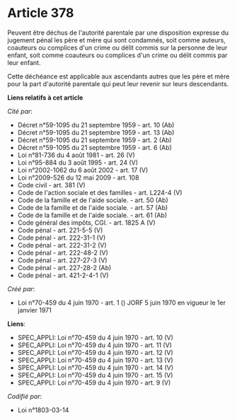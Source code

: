 # Article 378

Peuvent être déchus de l'autorité parentale par une disposition expresse du jugement pénal les père et mère qui sont
condamnés, soit comme auteurs, coauteurs ou complices d'un crime ou délit commis sur la personne de leur enfant, soit comme
coauteurs ou complices d'un crime ou délit commis par leur enfant.

Cette déchéance est applicable aux ascendants autres que les père et mère pour la part d'autorité parentale qui peut leur
revenir sur leurs descendants.

**Liens relatifs à cet article**

_Cité par_:

  - Décret n°59-1095 du 21 septembre 1959 - art. 10 (Ab)
  - Décret n°59-1095 du 21 septembre 1959 - art. 13 (Ab)
  - Décret n°59-1095 du 21 septembre 1959 - art. 2 (Ab)
  - Décret n°59-1095 du 21 septembre 1959 - art. 6 (Ab)
  - Loi n°81-736 du 4 août 1981 - art. 26 (V)
  - Loi n°95-884 du 3 août 1995 - art. 24 (V)
  - Loi n°2002-1062 du 6 août 2002 - art. 17 (V)
  - Loi n°2009-526 du 12 mai 2009 - art. 108
  - Code civil - art. 381 (V)
  - Code de l'action sociale et des familles - art. L224-4 (V)
  - Code de la famille et de l'aide sociale. - art. 50 (Ab)
  - Code de la famille et de l'aide sociale. - art. 57 (Ab)
  - Code de la famille et de l'aide sociale. - art. 61 (Ab)
  - Code général des impôts, CGI. - art. 1825 A (V)
  - Code pénal - art. 221-5-5 (V)
  - Code pénal - art. 222-31-1 (V)
  - Code pénal - art. 222-31-2 (V)
  - Code pénal - art. 222-48-2 (V)
  - Code pénal - art. 227-27-3 (V)
  - Code pénal - art. 227-28-2 (Ab)
  - Code pénal - art. 421-2-4-1 (V)

_Créé par_:

  - Loi n°70-459 du 4 juin 1970 - art. 1 () JORF 5 juin 1970 en vigueur le 1er janvier 1971

**Liens**:

  - SPEC_APPLI: Loi n°70-459 du 4 juin 1970 - art. 10 (V)
  - SPEC_APPLI: Loi n°70-459 du 4 juin 1970 - art. 11 (V)
  - SPEC_APPLI: Loi n°70-459 du 4 juin 1970 - art. 12 (V)
  - SPEC_APPLI: Loi n°70-459 du 4 juin 1970 - art. 13 (V)
  - SPEC_APPLI: Loi n°70-459 du 4 juin 1970 - art. 14 (V)
  - SPEC_APPLI: Loi n°70-459 du 4 juin 1970 - art. 15 (V)
  - SPEC_APPLI: Loi n°70-459 du 4 juin 1970 - art. 9 (V)

_Codifié par_:

  - Loi n°1803-03-14
